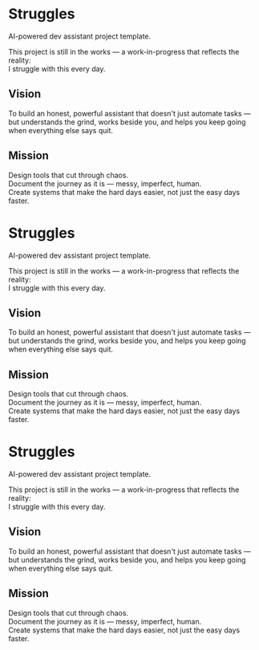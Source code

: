 # Struggles

AI-powered dev assistant project template.

This project is still in the works — a work-in-progress that reflects the reality:  
I struggle with this every day.

## Vision

To build an honest, powerful assistant that doesn't just automate tasks —  
but understands the grind, works beside you, and helps you keep going  
when everything else says quit.

## Mission

Design tools that cut through chaos.  
Document the journey as it is — messy, imperfect, human.  
Create systems that make the hard days easier, not just the easy days faster.
# Struggles

AI-powered dev assistant project template.

This project is still in the works — a work-in-progress that reflects the reality:  
I struggle with this every day.

## Vision

To build an honest, powerful assistant that doesn't just automate tasks —  
but understands the grind, works beside you, and helps you keep going  
when everything else says quit.

## Mission

Design tools that cut through chaos.  
Document the journey as it is — messy, imperfect, human.  
Create systems that make the hard days easier, not just the easy days faster.
# Struggles

AI-powered dev assistant project template.

This project is still in the works — a work-in-progress that reflects the reality:  
I struggle with this every day.

## Vision

To build an honest, powerful assistant that doesn't just automate tasks —  
but understands the grind, works beside you, and helps you keep going  
when everything else says quit.

## Mission

Design tools that cut through chaos.  
Document the journey as it is — messy, imperfect, human.  
Create systems that make the hard days easier, not just the easy days faster.
